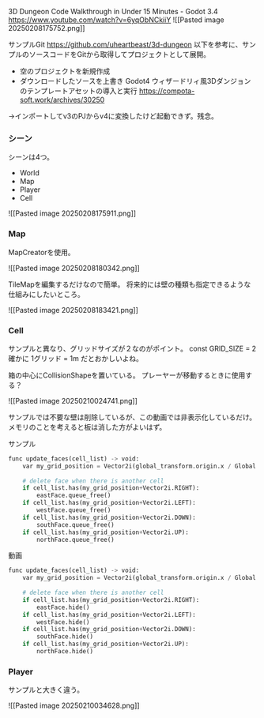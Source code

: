 3D Dungeon Code Walkthrough in Under 15 Minutes - Godot 3.4
https://www.youtube.com/watch?v=6yqObNCkiiY
![[Pasted image 20250208175752.png]]

サンプルGit
https://github.com/uheartbeast/3d-dungeon
以下を参考に、サンプルのソースコードをGitから取得してプロジェクトとして展開。
- 空のプロジェクトを新規作成
- ダウンロードしたソースを上書き
Godot4 ウィザードリィ風3Dダンジョンのテンプレートアセットの導入と実行
https://compota-soft.work/archives/30250

→インポートしてv3のPJからv4に変換したけど起動できず。残念。

### シーン

シーンは4つ。
- World
- Map
- Player
- Cell

![[Pasted image 20250208175911.png]]
### Map

MapCreatorを使用。

![[Pasted image 20250208180342.png]]

TileMapを編集するだけなので簡単。
将来的には壁の種類も指定できるような仕組みにしたいところ。

![[Pasted image 20250208183421.png]]

### Cell

サンプルと異なり、グリッドサイズが２なのがポイント。
const GRID_SIZE = 2
確かに 1グリッド = 1m だとおかしいよね。

箱の中心にCollisionShapeを置いている。
プレーヤーが移動するときに使用する？

![[Pasted image 20250210024741.png]]

サンプルでは不要な壁は削除しているが、この動画では非表示化しているだけ。
メモリのことを考えると板は消した方がよいはず。

サンプル
```python
func update_faces(cell_list) -> void:
	var my_grid_position = Vector2i(global_transform.origin.x / Global.GRID_SIZE, global_transform.origin.z / 1)
	
	# delete face when there is another cell
	if cell_list.has(my_grid_position+Vector2i.RIGHT):
		eastFace.queue_free()
	if cell_list.has(my_grid_position+Vector2i.LEFT):
		westFace.queue_free()
	if cell_list.has(my_grid_position+Vector2i.DOWN):
		southFace.queue_free()
	if cell_list.has(my_grid_position+Vector2i.UP):
		northFace.queue_free()
```

動画
```python
func update_faces(cell_list) -> void:
	var my_grid_position = Vector2i(global_transform.origin.x / Global.GRID_SIZE, global_transform.origin.z / 1)
	
	# delete face when there is another cell
	if cell_list.has(my_grid_position+Vector2i.RIGHT):
		eastFace.hide()
	if cell_list.has(my_grid_position+Vector2i.LEFT):
		westFace.hide()
	if cell_list.has(my_grid_position+Vector2i.DOWN):
		southFace.hide()
	if cell_list.has(my_grid_position+Vector2i.UP):
		northFace.hide()
```

### Player

サンプルと大きく違う。


![[Pasted image 20250210034628.png]]



